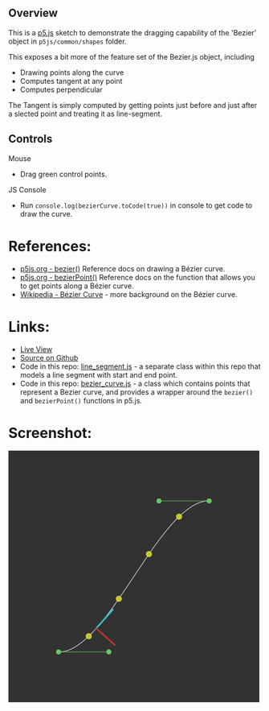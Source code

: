 
## Overview

This is a [p5.js][p5js-home] sketch to demonstrate the dragging capability of the 'Bezier' object in `p5js/common/shapes` folder.

This exposes a bit more of the feature set of the Bezier.js object, including

* Drawing points along the curve
* Computes tangent at any point
* Computes perpendicular 

The Tangent is simply computed by getting points just before and just after a slected point and treating it as line-segment.


## Controls

Mouse
* Drag green control points.

JS Console
* Run `console.log(bezierCurve.toCode(true))` in console to get code to draw the curve.


# References:
* [p5js.org - bezier()][p5js-bezier] Reference docs on drawing a Bézier curve.
* [p5js.org - bezierPoint()][p5js-bezierPoint] Reference docs on the function that allows you to get points along a Bézier curve.
* [Wikipedia - Bézier Curve][wikipedia-bezier-curve] - more background on the Bézier curve.


# Links: 

* [Live View][live-view]
* [Source on Github][source-code]
* Code in this repo: [line_segment.js][source-line_segment] - a separate class within this repo that models a line segment with start and end point.
* Code in this repo: [bezier_curve.js][source-bezier_curve] - a class which contains points that represent a Bezier curve, and provides a wrapper around the `bezier()` and `bezierPoint()` functions in p5.js.

# Screenshot:

![screenshot][screenshot-01]

[p5js-home]: https://p5js.org/
[p5js-bezier]: https://p5js.org/reference/p5/bezier/
[p5js-bezierPoint]: https://p5js.org/reference/p5/bezierPoint/
[source-code]: https://github.com/brianhonohan/sketchbook/tree/master/p5js/common/examples/bezier/
[source-line_segment]: https://github.com/brianhonohan/sketchbook/blob/main/p5js/common/shapes/line_segment.js
[source-bezier_curve]: https://github.com/brianhonohan/sketchbook/blob/main/p5js/common/shapes/bezier_curve.js
[live-view]: https://brianhonohan.com/sketchbook/p5js/common/examples/bezier/
[screenshot-01]: ./screenshot-01.png
[wikipedia-bezier-curve]: https://en.wikipedia.org/wiki/B%C3%A9zier_curve